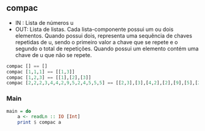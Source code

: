 ## compac
- IN : Lista de números u
- OUT: Lista de listas. Cada lista-componente possui um ou dois elementos. Quando possui dois, representa uma sequência de chaves repetidas de u, sendo o primeiro valor a chave que se repete e o segundo o total de repetições. Quando possui um elemento contém uma chave de u que não se repete.
```hs
compac [] == []
compac [1,1,1] == [[1,3]]
compac [1,2,3] == [[1],[2],[3]]
compac [2,2,2,3,4,4,2,9,5,2,4,5,5,5] == [[2,3],[3],[4,2],[2],[9],[5],[2],[4],[5,3]]
```


<!--MAIN_BEGIN-->
### Main
```hs
main = do
    a <- readLn :: IO [Int]
    print $ compac a

```
<!--MAIN_END-->
